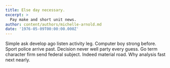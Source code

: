 ```yaml
---
title: Else day necessary.
excerpt: >
  Pay make and short unit news.
author: content/authors/michelle-arnold.md
date: '1976-05-09T00:00:00.000Z'
---
```

Simple ask develop ago listen activity leg. Computer boy strong before. Sport police arrive past. Decision never well party every guess. Go term character firm send federal subject. Indeed material road. Why analysis fast next nearly.
